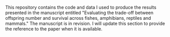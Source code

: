 This repository contains the code and data I used to produce the results presented in the manuscript entitled "Evaluating the trade-off between offspring number and survival across fishes, amphibians, reptiles and mammals." 
The manuscript is in revision. I will update this section to provide the reference to the paper when it is available.

